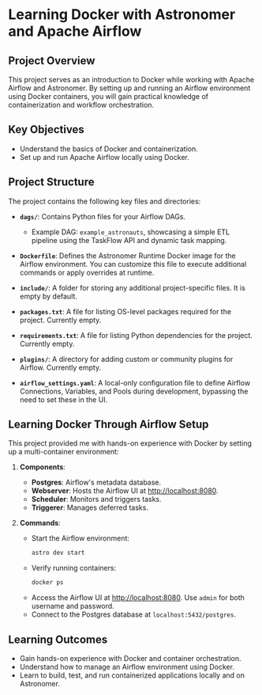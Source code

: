 # Learning Docker with Astronomer and Apache Airflow

## Project Overview
This project serves as an introduction to Docker while working with Apache Airflow and Astronomer. By setting up and running an Airflow environment using Docker containers, you will gain practical knowledge of containerization and workflow orchestration.

## Key Objectives
- Understand the basics of Docker and containerization.
- Set up and run Apache Airflow locally using Docker.

## Project Structure
The project contains the following key files and directories:

- **`dags/`**: Contains Python files for your Airflow DAGs.
  - Example DAG: `example_astronauts`, showcasing a simple ETL pipeline using the TaskFlow API and dynamic task mapping.

- **`Dockerfile`**: Defines the Astronomer Runtime Docker image for the Airflow environment. You can customize this file to execute additional commands or apply overrides at runtime.

- **`include/`**: A folder for storing any additional project-specific files. It is empty by default.

- **`packages.txt`**: A file for listing OS-level packages required for the project. Currently empty.

- **`requirements.txt`**: A file for listing Python dependencies for the project. Currently empty.

- **`plugins/`**: A directory for adding custom or community plugins for Airflow. Currently empty.

- **`airflow_settings.yaml`**: A local-only configuration file to define Airflow Connections, Variables, and Pools during development, bypassing the need to set these in the UI.

## Learning Docker Through Airflow Setup
This project provided me with hands-on experience with Docker by setting up a multi-container environment:

1. **Components**:
   - **Postgres**: Airflow's metadata database.
   - **Webserver**: Hosts the Airflow UI at [http://localhost:8080](http://localhost:8080).
   - **Scheduler**: Monitors and triggers tasks.
   - **Triggerer**: Manages deferred tasks.

2. **Commands**:
   - Start the Airflow environment:
     ```bash
     astro dev start
     ```
   - Verify running containers:
     ```bash
     docker ps
     ```
   - Access the Airflow UI at [http://localhost:8080](http://localhost:8080). Use `admin` for both username and password.
   - Connect to the Postgres database at `localhost:5432/postgres`.


## Learning Outcomes
- Gain hands-on experience with Docker and container orchestration.
- Understand how to manage an Airflow environment using Docker.
- Learn to build, test, and run containerized applications locally and on Astronomer.
